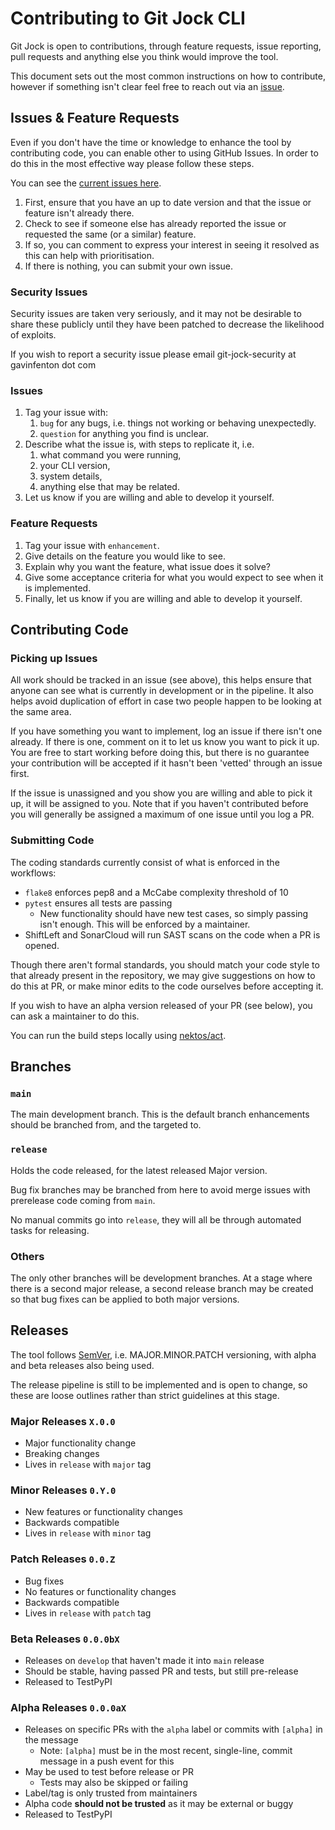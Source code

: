 # Contributing to Git Jock CLI
Git Jock is open to contributions, through feature requests, issue reporting, pull requests and anything else you think
would improve the tool.

This document sets out the most common instructions on how to contribute, however if something isn't clear feel free to
reach out via an [issue](https://github.com/git-jock/git-jock-cli/issues).

## Issues & Feature Requests
Even if you don't have the time or knowledge to enhance the tool by contributing code, you can enable other to using
GitHub Issues. In order to do this in the most effective way please follow these steps.

You can see the [current issues here](https://github.com/git-jock/git-jock-cli/issues). 

1. First, ensure that you have an up to date version and that the issue or feature isn't already there.
1. Check to see if someone else has already reported the issue or requested the same (or a similar) feature.
1. If so, you can comment to express your interest in seeing it resolved as this can help with prioritisation.
1. If there is nothing, you can submit your own issue.

### Security Issues
Security issues are taken very seriously, and it may not be desirable to share these publicly until they have been 
patched to decrease the likelihood of exploits.

If you wish to report a security issue please email git-jock-security at gavinfenton dot com

### Issues
1. Tag your issue with:
   1. `bug` for any bugs, i.e. things not working or behaving unexpectedly.
   1. `question` for anything you find is unclear.
1. Describe what the issue is, with steps to replicate it, i.e. 
    1. what command you were running,
    1. your CLI version,
    1. system details,
    1. anything else that may be related.
1. Let us know if you are willing and able to develop it yourself.

### Feature Requests
1. Tag your issue with `enhancement`.
1. Give details on the feature you would like to see.
1. Explain why you want the feature, what issue does it solve?
1. Give some acceptance criteria for what you would expect to see when it is implemented.
1. Finally, let us know if you are willing and able to develop it yourself.

## Contributing Code

### Picking up Issues
All work should be tracked in an issue (see above), this helps ensure that anyone can see what is currently in 
development or in the pipeline. It also helps avoid duplication of effort in case two people happen to be looking at the
same area.

If you have something you want to implement, log an issue if there isn't one already. If there is one, comment on it to
let us know you want to pick it up. You are free to start working before doing this, but there is no guarantee your 
contribution will be accepted if it hasn't been 'vetted' through an issue first.

If the issue is unassigned and you show you are willing and able to pick it up, it will be assigned to you. Note that if
you haven't contributed before you will generally be assigned a maximum of one issue until you log a PR.

### Submitting Code
The coding standards currently consist of what is enforced in the workflows:
- `flake8` enforces pep8 and a McCabe complexity threshold of 10
- `pytest` ensures all tests are passing
    - New functionality should have new test cases, so simply passing isn't enough. This will be enforced by a 
    maintainer.
- ShiftLeft and SonarCloud will run SAST scans on the code when a PR is opened.

Though there aren't formal standards, you should match your code style to that already present in the repository, we may
give suggestions on how to do this at PR, or make minor edits to the code ourselves before accepting it.

If you wish to have an alpha version released of your PR (see below), you can ask a maintainer to do this.

You can run the build steps locally using [nektos/act](https://github.com/nektos/act).

## Branches

### `main`
The main development branch. This is the default branch enhancements should be branched from, and the targeted to.

### `release`
Holds the code released, for the latest released Major version.

Bug fix branches may be branched from here to avoid merge issues with prerelease code coming from `main`.

No manual commits go into `release`, they will all be through automated tasks for releasing.

### Others
The only other branches will be development branches. At a stage where there is a second major release, a second release
branch may be created so that bug fixes can be applied to both major versions.

## Releases

The tool follows [SemVer](https://semver.org/), i.e. MAJOR.MINOR.PATCH versioning, with alpha and beta releases also 
being used.

The release pipeline is still to be implemented and is open to change, so these are loose outlines rather than strict
guidelines at this stage.

### Major Releases `X.0.0`
* Major functionality change
* Breaking changes
* Lives in `release` with `major` tag

### Minor Releases `0.Y.0`
* New features or functionality changes
* Backwards compatible
* Lives in `release` with `minor` tag

### Patch Releases `0.0.Z`
* Bug fixes
* No features or functionality changes
* Backwards compatible
* Lives in `release` with `patch` tag

### Beta Releases `0.0.0bX`
* Releases on `develop` that haven't made it into `main` release
* Should be stable, having passed PR and tests, but still pre-release
* Released to TestPyPI

### Alpha Releases `0.0.0aX`
* Releases on specific PRs with the `alpha` label or commits with `[alpha]` in the message
  * Note: `[alpha]` must be in the most recent, single-line, commit message in a push event for this
* May be used to test before release or PR
  * Tests may also be skipped or failing
* Label/tag is only trusted from maintainers
* Alpha code **should not be trusted** as it may be external or buggy
* Released to TestPyPI